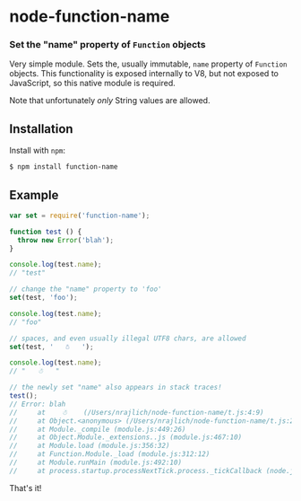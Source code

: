 node-function-name
==================
### Set the "name" property of `Function` objects

Very simple module. Sets the, usually immutable, `name` property of `Function`
objects. This functionality is exposed internally to V8, but not exposed to
JavaScript, so this native module is required.

Note that unfortunately _only_ String values are allowed.

Installation
------------

Install with `npm`:

``` bash
$ npm install function-name
```


Example
-------

``` js
var set = require('function-name');

function test () {
  throw new Error('blah');
}

console.log(test.name);
// "test"

// change the "name" property to 'foo'
set(test, 'foo');

console.log(test.name);
// "foo"

// spaces, and even usually illegal UTF8 chars, are allowed
set(test, '   ☃   ');

console.log(test.name);
// "   ☃   "

// the newly set "name" also appears in stack traces!
test();
// Error: blah
//     at    ☃    (/Users/nrajlich/node-function-name/t.js:4:9)
//     at Object.<anonymous> (/Users/nrajlich/node-function-name/t.js:23:1)
//     at Module._compile (module.js:449:26)
//     at Object.Module._extensions..js (module.js:467:10)
//     at Module.load (module.js:356:32)
//     at Function.Module._load (module.js:312:12)
//     at Module.runMain (module.js:492:10)
//     at process.startup.processNextTick.process._tickCallback (node.js:244:9)
```

That's it!
